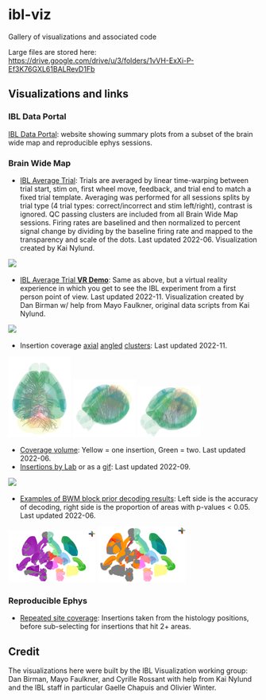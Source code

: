 # ibl-viz
Gallery of visualizations and associated code

Large files are stored here: https://drive.google.com/drive/u/3/folders/1vVH-ExXi-P-Ef3K76GXL61BALRevD1Fb

## Visualizations and links

### IBL Data Portal

[IBL Data Portal](https://viz.internationalbrainlab.org/): website showing summary plots from a subset of the brain wide map and reproducible ephys sessions.

### Brain Wide Map
 - [IBL Average Trial](https://drive.google.com/file/d/1OeHbw3R4_wUfF_nC1iZWvDT-JQIzdjsQ/view?usp=sharing): Trials are averaged by linear time-warping between trial start, stim on, first wheel move, feedback, and trial end to match a fixed trial template. Averaging was performed for all sessions splits by trial type (4 trial types: correct/incorrect and stim left/right), contrast is ignored. QC passing clusters are included from all Brain Wide Map sessions. Firing rates are baselined and then normalized to percent signal change by dividing by the baseline firing rate and mapped to the transparency and scale of the dots. Last updated 2022-06. Visualization created by Kai Nylund.

<p float="left">
 <a href="https://youtu.be/PgXjZJ4mI1s"><img src="https://img.youtube.com/vi/PgXjZJ4mI1s/maxresdefault.jpg" width="35%"></a>
</p>

 - [IBL Average Trial **VR Demo**](https://drive.google.com/file/d/1AG8KU2BSAe3iSc4msTLbfQW9Faaof-2A/view?usp=share_link): Same as above, but a virtual reality experience in which you get to see the IBL experiment from a first person point of view. Last updated 2022-11. Visualization created by Dan Birman w/ help from Mayo Faulkner, original data scripts from Kai Nylund.

<p float="left">
 <a href="https://youtu.be/kcBHoQBtzZE"><img src="https://img.youtube.com/vi/kcBHoQBtzZE/maxresdefault.jpg" width="35%"></a>
</p>
 
 - Insertion coverage [axial](https://github.com/int-brain-lab/ibl-viz/raw/main/gallery/bwm_axial.png) [angled](https://github.com/int-brain-lab/ibl-viz/raw/main/gallery/bwm_angled.png) [clusters](https://github.com/int-brain-lab/ibl-viz/raw/main/gallery/bwm_good_coverage.png): Last updated 2022-11.
 
<p float="left">
 <img src="https://github.com/int-brain-lab/ibl-viz/raw/main/gallery/bwm_axial.png" width="25%"> 
 <img src="https://github.com/int-brain-lab/ibl-viz/raw/main/gallery/bwm_angled.png" width="25%"> 
 <img src="https://github.com/int-brain-lab/ibl-viz/raw/main/gallery/bwm_good_coverage.png" width="25%"> 
</p>
 
 - [Coverage volume](https://drive.google.com/file/d/18T2Du1aTtwRnukFWp6dQnGKvZmJL6PWX/view?usp=sharing): Yellow = one insertion, Green = two. Last updated 2022-06.
 - [Insertions by Lab](https://github.com/int-brain-lab/website/raw/main/static/images/labs.mp4) or as a [gif](https://github.com/int-brain-lab/website/raw/main/static/images/labs.gif): Last updated 2022-09.
 
<p float="left">
 <img src="https://github.com/int-brain-lab/website/raw/main/static/images/labs.gif" width="35%"> 
</p>

 - [Examples of BWM block prior decoding results](https://github.com/int-brain-lab/ibl-viz/blob/main/bwm/bwm_block_prior_example.ipynb): Left side is the accuracy of decoding, right side is the proportion of areas with p-values < 0.05. Last updated 2022-06.
 
<p float="left">
 <img src="https://github.com/int-brain-lab/ibl-viz/raw/main/gallery/bwm_block_prior_accuracydecoding.png" width="35%"> 
 <img src="https://github.com/int-brain-lab/ibl-viz/raw/main/gallery/bwm_block_prior_percpvallt05.png" width="35%"> 
</p>

### Reproducible Ephys
 - [Repeated site coverage](https://drive.google.com/file/d/1Pt0-Etdq__t7IkGY-jFXnEhLXli4eSau/view?usp=sharing): Insertions taken from the histology positions, before sub-selecting for insertions that hit 2+ areas.

## Credit

The visualizations here were built by the IBL Visualization working group: Dan Birman, Mayo Faulkner, and Cyrille Rossant with help from Kai Nylund and the IBL staff in particular Gaelle Chapuis and Olivier Winter. 
